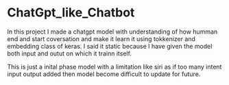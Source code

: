 # ChatGpt_like_Chatbot

 In this project I made a chatgpt model with understanding of how humman end and start coversation and make it learn it using tokkenizer and embedding class of keras.
 I said it static because I have given the model both input and outut on which it trainn itself.

 This is just a inital phase model with a limitation like siri as if too many intent input output added then model become difficult to update for future.
